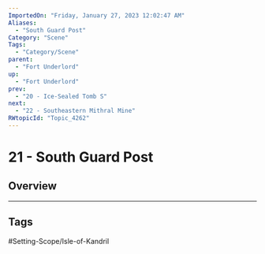 ```yaml
---
ImportedOn: "Friday, January 27, 2023 12:02:47 AM"
Aliases:
  - "South Guard Post"
Category: "Scene"
Tags:
  - "Category/Scene"
parent:
  - "Fort Underlord"
up:
  - "Fort Underlord"
prev:
  - "20 - Ice-Sealed Tomb S"
next:
  - "22 - Southeastern Mithral Mine"
RWtopicId: "Topic_4262"
---
```

# 21 - South Guard Post
## Overview

---
## Tags
#Setting-Scope/Isle-of-Kandril

